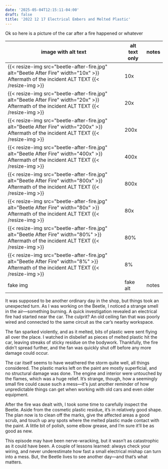 ```yaml
---
date: '2025-05-04T12:15:11-04:00'
draft: false
title: '2022 12 17 Electrical Embers and Melted Plastic'
---
```





Ok so here is a picture of the car after a fire happened or whatever

| image with alt text | alt text only | notes |
| ----- | ----- | ----- |
| {{< resize-img src="beetle-after-fire.jpg" alt="Beetle After Fire" width="10x" >}} Aftermath of the incident ALT TEXT {{< /resize-img >}} | 10x | |
| {{< resize-img src="beetle-after-fire.jpg" alt="Beetle After Fire" width="20x" >}} Aftermath of the incident ALT TEXT {{< /resize-img >}} | 20x | |
| {{< resize-img src="beetle-after-fire.jpg" alt="Beetle After Fire" width="200x" >}} Aftermath of the incident ALT TEXT {{< /resize-img >}} | 200x | |
| {{< resize-img src="beetle-after-fire.jpg" alt="Beetle After Fire" width="400x" >}} Aftermath of the incident ALT TEXT {{< /resize-img >}} | 400x | |
| {{< resize-img src="beetle-after-fire.jpg" alt="Beetle After Fire" width="800x" >}} Aftermath of the incident ALT TEXT {{< /resize-img >}} | 800x | |
| {{< resize-img src="beetle-after-fire.jpg" alt="Beetle After Fire" width="80x" >}} Aftermath of the incident ALT TEXT {{< /resize-img >}} | 80x | |
| {{< resize-img src="beetle-after-fire.jpg" alt="Beetle After Fire" width="80%" >}} Aftermath of the incident ALT TEXT {{< /resize-img >}} | 80% | |
| {{< resize-img src="beetle-after-fire.jpg" alt="Beetle After Fire" width="8%" >}} Aftermath of the incident ALT TEXT {{< /resize-img >}} | 8% | |
| fake img | fake alt | notes |

It was supposed to be another ordinary day in the shop, but things took an unexpected turn. As I was working on the Beetle, I noticed a strange smell in the air—something burning. A quick investigation revealed an electrical fire had started near the car. The culprit? An old ceiling fan that was poorly wired and connected to the same circuit as the car’s nearby workspace.

The fan sparked violently, and as it melted, bits of plastic were sent flying all over the place. I watched in disbelief as pieces of melted plastic hit the car, leaving streaks of sticky residue on the bodywork. Thankfully, the fire didn’t spread further, and the fan was quickly shut off before any more damage could occur.

The car itself seems to have weathered the storm quite well, all things considered. The plastic marks left on the paint are mostly superficial, and no structural damage was done. The engine and interior were untouched by the flames, which was a huge relief. It’s strange, though, how a seemingly small fire could cause such a mess—it's just another reminder of how unpredictable things can get when working with old cars and even older equipment.

After the fire was dealt with, I took some time to carefully inspect the Beetle. Aside from the cosmetic plastic residue, it’s in relatively good shape. The plan now is to clean off the marks, give the affected areas a good scrub, and touch up any spots where the melted plastic made contact with the paint. A little bit of polish, some elbow grease, and I’m sure it’ll be as good as new.

This episode may have been nerve-wracking, but it wasn’t as catastrophic as it could have been. A couple of lessons learned: always check your wiring, and never underestimate how fast a small electrical mishap can turn into a mess. But, the Beetle lives to see another day—and that’s what matters.
